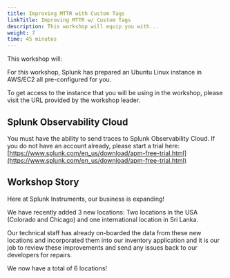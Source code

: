 ```yaml
---
title: Improving MTTR with Custom Tags
linkTitle: Improving MTTR w/ Custom Tags
description: This workshop will equip you with...
weight: 7
time: 45 minutes
---
```


This workshop will:

For this workshop, Splunk has prepared an Ubuntu Linux instance in AWS/EC2 all pre-configured for you.

To get access to the instance that you will be using in the workshop, please visit the URL provided by the workshop leader.

## Splunk Observability Cloud

You must have the ability to send traces to Splunk Observability Cloud. If you do not have an account already, please start a trial here: [https://www.splunk.com/en_us/download/apm-free-trial.html](https://www.splunk.com/en_us/download/apm-free-trial.html)

## Workshop Story

Here at Splunk Instruments, our business is expanding!

We have recently added 3 new locations: Two locations in the USA (Colorado and Chicago) and one international location in Sri Lanka.

Our technical staff has already on-boarded the data from these new locations and incorporated them into our inventory application and it is our job to review these improvements and send any issues back to our developers for repairs.

We now have a total of 6 locations!
